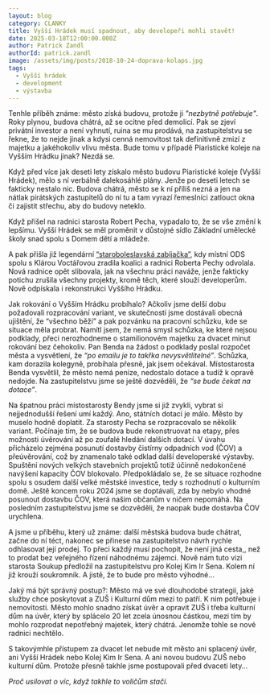 ```yaml
---
layout: blog
category: CLANKY
title: Vyšší Hrádek musí spadnout, aby developeři mohli stavět!
date: 2025-03-18T12:00:00.000Z
author: Patrick Zandl
authorId: patrick.zandl
image: /assets/img/posts/2018-10-24-doprava-kolaps.jpg
tags:
  - Vyšší hrádek
  - development
  - výstavba
---
```



Tenhle příběh známe: město získá budovu, protože ji _"nezbytně potřebuje"_. Roky plynou, budova chátrá, až se ocitne před demolicí. Pak se zjeví privátní investor a není vyhnutí, ruina se mu prodává, na zastupitelstvu se řekne, že to nejde jinak a kdysi cenná nemovitost tak definitivně zmizí z majetku a jakéhokoliv vlivu města. Bude tomu v případě Piaristické koleje na Vyšším Hrádku jinak? Nezdá se. 

Když před více jak deseti lety získalo město budovu Piaristické koleje (Vyšší Hrádek), mělo s ní verbálně dalekosáhlé plány. Jenže po deseti letech se fakticky nestalo nic.  Budova chátrá, město se k ní příliš nezná a jen na nátlak pirátských zastupitelů do ní tu a tam vyrazí řemeslníci zatlouct okna či zajistit střechu, aby do budovy neteklo. 

Když přišel na radnici starosta Robert Pecha, vypadalo to, že se vše změní k lepšímu. Vyšší Hrádek se měl proměnit v důstojné sídlo Základní umělecké školy snad spolu s Domem dětí a mládeže. 

A pak přišla již legendární [“staroboleslavská zabíjačka”](/aktuality/posledni-mistostarosti-aneb-staroboleslavska-zabij.html), kdy místní ODS spolu s Klárou Voctářovou zradila koalici a radnici Roberta Pechy odvolala. Nová radnice opět slibovala, jak na všechnu práci naváže, jenže fakticky potichu zrušila všechny projekty, kromě těch, které slouží developerům. Nově odpískala i rekonstrukci Vyššího Hrádku.

Jak rokování o Vyšším Hrádku probíhalo? Ačkoliv jsme delší dobu požadovali rozpracování variant, ve skutečnosti jsme dostávali obecná ujištění, že “všechno běží” a pak pozvánku na pracovní schůzku, kde se situace měla probrat. Namítl jsem, že nemá smysl schůzka, ke které nejsou podklady, přeci nerozhodneme o stamilionovém majetku za dvacet minut rokování bez čehokoliv. Pan Benda na žádost o podklady poslal rozpočet města a vysvětlení, že _“po emailu je to takřka nevysvětlitelné”_. Schůzka, kam dorazila kolegyně, probíhala přesně, jak jsem očekával. Místostarosta Benda vysvětlil, že město nemá peníze, nedostalo dotace a tudíž k opravě nedojde. Na zastupitelstvu jsme se ještě dozvěděli, že _“se bude čekat na dotace”_. 

Na špatnou práci místostarosty Bendy jsme si již zvykli, vybrat si nejjednodušší řešení umí každý.  Ano, státních dotací je málo. Město by muselo hodně doplatit. Za starosty Pecha se rozpracovalo se několik variant. Počínaje tím, že se budova bude rekonstruovat na etapy, přes možnosti úvěrování až po zoufalé hledání dalších dotací. V úvahu přicházelo zejména posunutí dostavby čistírny odpadních vod (ČOV) a přeúvěrování, což by znamenalo také odklad další developerské výstavby. Spuštění nových velkých stavebních projektů totiž účinně nedokončené navýšení kapacity ČOV blokovalo. Předpokládalo se, že se situace rozhodne spolu s osudem další velké městské investice, tedy s rozhodnutí o kulturním domě. Ještě koncem roku 2024 jsme se doptávali, zda by nebylo vhodné posunout dostavbu ČOV, která našim občanům v ničem nepomáhá. Na posledním zastupitelstvu jsme se dozvěděli, že naopak bude dostavba ČOV urychlena. 

A jsme u příběhu, který už známe: další městská budova bude chátrat, začne do ní téct, nakonec se přinese na zastupitelstvo návrh rychle odhlasovat její prodej. To přeci každý musí pochopit, že není jiná cesta,, než to prodat bez veřejného řízení náhodnému zájemci. Nově nám tuto vizi starosta Soukup předložil na zastupitelstvu pro Kolej Kim Ir Sena. Kolem ní již krouží soukromník. A jistě, že to bude pro město výhodné…

Jaký má být správný postup?: Město má ve své dlouhodobé strategii, jaké služby chce poskytovat a ZUŠ i Kulturní dům mezi to patří. K nim potřebuje i nemovitosti. Město mohlo snadno získat úvěr a opravit ZUŠ i třeba kulturní dům na úvěr, který by splácelo 20 let zcela únosnou částkou, mezi tím by mohlo rozprodat nepotřebný majetek, který chátrá. Jenomže tohle se nové radnici nechtělo. 

S takovýmhle přístupem za dvacet let nebude mít město ani splacený úvěr, ani Vyšší Hrádek nebo Kolej Kim Ir Sena. A ani novou budovu ZUŠ nebo kulturní dům. Protože přesně takhle jsme postupovali před dvaceti lety… 

_Proč usilovat o víc, když takhle to voličům stačí._
